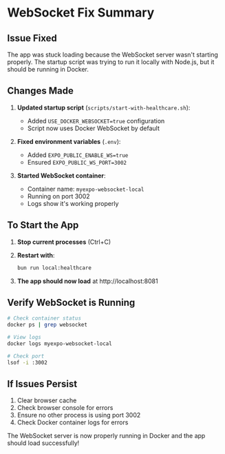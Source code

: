 # WebSocket Fix Summary

## Issue Fixed
The app was stuck loading because the WebSocket server wasn't starting properly. The startup script was trying to run it locally with Node.js, but it should be running in Docker.

## Changes Made

1. **Updated startup script** (`scripts/start-with-healthcare.sh`):
   - Added `USE_DOCKER_WEBSOCKET=true` configuration
   - Script now uses Docker WebSocket by default

2. **Fixed environment variables** (`.env`):
   - Added `EXPO_PUBLIC_ENABLE_WS=true`
   - Ensured `EXPO_PUBLIC_WS_PORT=3002`

3. **Started WebSocket container**:
   - Container name: `myexpo-websocket-local`
   - Running on port 3002
   - Logs show it's working properly

## To Start the App

1. **Stop current processes** (Ctrl+C)

2. **Restart with**:
   ```bash
   bun run local:healthcare
   ```

3. **The app should now load** at http://localhost:8081

## Verify WebSocket is Running

```bash
# Check container status
docker ps | grep websocket

# View logs
docker logs myexpo-websocket-local

# Check port
lsof -i :3002
```

## If Issues Persist

1. Clear browser cache
2. Check browser console for errors
3. Ensure no other process is using port 3002
4. Check Docker container logs for errors

The WebSocket server is now properly running in Docker and the app should load successfully!